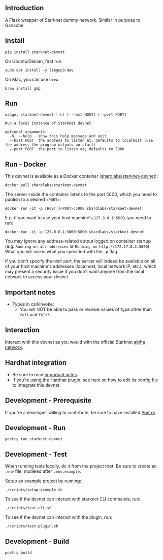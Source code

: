 ## Introduction
A Flask wrapper of Starknet dummy network. Similar in purpose to Ganache.

## Install
```text
pip install starknet-devnet
```

On Ubuntu/Debian, first run:
```text
sudo apt install -y libgmp3-dev
```

On Mac, you can use `brew`:
```text
brew install gmp
```

## Run
```text
usage: starknet-devnet [-h] [--host HOST] [--port PORT]

Run a local instance of Starknet devnet

optional arguments:
  -h, --help   show this help message and exit
  --host HOST  the address to listen at; defaults to localhost (use the address the program outputs on start)
  --port PORT  the port to listen at; defaults to 5000
```

## Run - Docker
This devnet is available as a Docker container ([shardlabs/starknet-devnet](https://hub.docker.com/repository/docker/shardlabs/starknet-devnet)):
```text
docker pull shardlabs/starknet-devnet
```

The server inside the container listens to the port 5000, which you need to publish to a desired `<PORT>`:
```text
docker run -it -p [HOST:]<PORT>:5000 shardlabs/starknet-devnet
```
E.g. if you want to use your host machine's `127.0.0.1:5000`, you need to run:
```text
docker run -it -p 127.0.0.1:5000:5000 shardlabs/starknet-devnet
```
You may ignore any address-related output logged on container startup (e.g. `Running on all addresses` or `Running on http://172.17.0.2:5000`). What you will use is what you specified with the `-p` flag.

If you don't specify the `HOST` part, the server will indeed be available on all of your host machine's addresses (localhost, local network IP, etc.), which may present a security issue if you don't want anyone from the local network to access your devnet.

## Important notes
- Types in call/invoke:
  - You will NOT be able to pass or receive values of type other than `felt` and `felt*`.

## Interaction
Interact with this devnet as you would with the official Starknet [alpha network](https://www.cairo-lang.org/docs/hello_starknet/amm.html?highlight=alpha#interaction-examples).

## Hardhat integration
- Be sure to read [Important notes](#important-notes).
- If you're using [the Hardhat plugin](https://github.com/Shard-Labs/starknet-hardhat-plugin), see [here](https://github.com/Shard-Labs/starknet-hardhat-plugin#testing-network) on how to edit its config file to integrate this devnet.

## Development - Prerequisite
If you're a developer willing to contribute, be sure to have installed [Poetry](https://pypi.org/project/poetry/).

## Development - Run
```text
poetry run starknet-devnet
```

## Development - Test
When running tests locally, do it from the project root. Be sure to create an `.env` file, modeled after `.env.example`.

Setup an example project by running:
```text
./scripts/setup-example.sh
```

To see if the devnet can interact with starknet CLI commands, run:
```text
./scripts/test-cli.sh
```

To see if the devnet can interact with the plugin, run:
```text
./scripts/test-plugin.sh
```

## Development - Build
```text
poetry build
```
